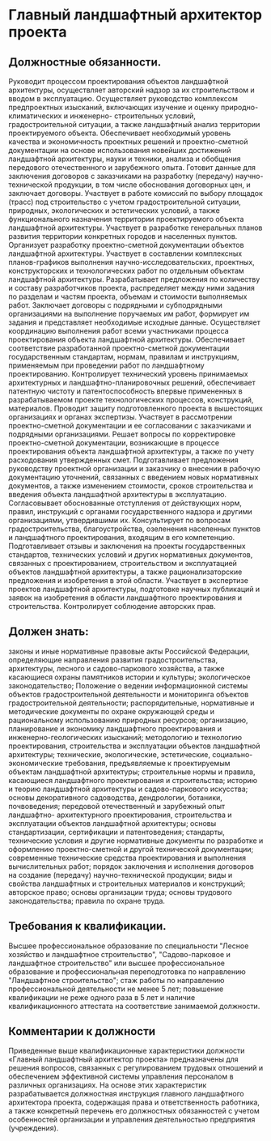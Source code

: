 # Главный ландшафтный архитектор проекта

## Должностные обязанности.
Руководит процессом проектирования объектов
ландшафтной архитектуры, осуществляет авторский надзор за их строительством и
вводом в эксплуатацию. Осуществляет руководство комплексом предпроектных
изысканий, включающих изучение и оценку природно-климатических и инженерно-
строительных условий, градостроительной ситуации, а также ландшафтный анализ
территории проектируемого объекта. Обеспечивает необходимый уровень качества и
экономичность проектных решений и проектно-сметной документации на основе
использования новейших достижений ландшафтной архитектуры, науки и техники,
анализа и обобщения передового отечественного и зарубежного опыта. Готовит
данные для заключения договоров с заказчиками на разработку (передачу) научно-
технической продукции, в том числе обоснования договорных цен, и заключает
договоры. Участвует в работе комиссий по выбору площадок (трасс) под
строительство с учетом градостроительной ситуации, природных, экологических и
эстетических условий, а также функционального назначения территории
проектируемого объекта ландшафтной архитектуры. Участвует в разработке
генеральных планов развития территории конкретных городов и населенных
пунктов. Организует разработку проектно-сметной документации объектов
ландшафтной архитектуры. Участвует в составлении комплексных планов-графиков
выполнения научно-исследовательских, проектных, конструкторских и
технологических работ по отдельным объектам ландшафтной архитектуры.
Разрабатывает предложения по количеству и составу разработчиков проекта,
распределяет между ними задания по разделам и частям проекта, объемам и
стоимости выполняемых работ. Заключает договоры с подрядными и субподрядными
организациями на выполнение поручаемых им работ, формирует им задания и
представляет необходимые исходные данные. Осуществляет координацию выполнения
работ всеми участниками процесса проектирования объекта ландшафтной
архитектуры. Обеспечивает соответствие разработанной проектно-сметной
документации государственным стандартам, нормам, правилам и инструкциям,
применяемым при проведении работ по ландшафтному проектированию. Контролирует
технический уровень принимаемых архитектурных и ландшафтно-планировочных
решений, обеспечивает патентную чистоту и патентоспособность впервые
примененных в разрабатываемом проекте технологических процессов, конструкций,
материалов. Проводит защиту подготовленного проекта в вышестоящих организациях
и органах экспертизы. Участвует в рассмотрении проектно-сметной документации и
ее согласовании с заказчиками и подрядными организациями. Решает вопросы по
корректировке проектно-сметной документации, возникающие в процессе
проектирования объекта ландшафтной архитектуры, а также по учету расходования
утвержденных смет. Подготавливает предложения руководству проектной
организации и заказчику о внесении в рабочую документацию уточнений, связанных
с введением новых нормативных документов, а также изменением стоимости, сроков
строительства и введения объекта ландшафтной архитектуры в эксплуатацию.
Согласовывает обоснованные отступления от действующих норм, правил, инструкций
с органами государственного надзора и другими организациями, утвердившими их.
Консультирует по вопросам градостроительства, благоустройства, озеленения
населенных пунктов и ландшафтного проектирования, входящим в его компетенцию.
Подготавливает отзывы и заключения на проекты государственных стандартов,
технических условий и других нормативных документов, связанных с
проектированием, строительством и эксплуатацией объектов ландшафтной
архитектуры, а также рационализаторские предложения и изобретения в этой
области. Участвует в экспертизе проектов ландшафтной архитектуры, подготовке
научных публикаций и заявок на изобретения в области ландшафтного
проектирования и строительства. Контролирует соблюдение авторских прав.

## Должен знать:
законы и иные нормативные правовые акты Российской
Федерации, определяющие направления развития градостроительства, архитектуры,
лесного и садово-паркового хозяйства, а также касающиеся охраны памятников
истории и культуры; экологическое законодательство; Положение о ведении
информационной системы объектов градостроительной деятельности и мониторинга
объектов градостроительной деятельности; распорядительные, нормативные и
методические документы по охране окружающей среды и рациональному
использованию природных ресурсов; организацию, планирование и экономику
ландшафтного проектирования и инженерно-геологических изысканий; методологию и
технологию проектирования, строительства и эксплуатации объектов ландшафтной
архитектуры; технические, экологические, эстетические, социально-экономические
требования, предъявляемые к проектируемым объектам ландшафтной архитектуры;
строительные нормы и правила, касающиеся ландшафтного проектирования и
строительства; историю и теорию ландшафтной архитектуры и садово-паркового
искусства; основы декоративного садоводства, дендрологии, ботаники,
почвоведения; передовой отечественный и зарубежный опыт ландшафтно-
архитектурного проектирования, строительства и эксплуатации объектов
ландшафтной архитектуры; основы стандартизации, сертификации и патентоведения;
стандарты, технические условия и другие нормативные документы по разработке и
оформлению проектно-сметной и другой технической документации; современные
технические средства проектирования и выполнения вычислительных работ; порядок
заключения и исполнения договоров на создание (передачу) научно-технической
продукции; виды и свойства ландшафтных и строительных материалов и
конструкций; авторское право; основы организации труда; основы трудового
законодательства; правила по охране труда.

## Требования к квалификации.
Высшее профессиональное образование по
специальности "Лесное хозяйство и ландшафтное строительство", "Садово-парковое
и ландшафтное строительство" или высшее профессиональное образование и
профессиональная переподготовка по направлению "Ландшафтное строительство";
стаж работы по направлению профессиональной деятельности не менее 5 лет;
повышение квалификации не реже одного раза в 5 лет и наличие квалификационного
аттестата на соответствие занимаемой должности.

## Комментарии к должности

Приведенные выше квалификационные характеристики должности «Главный
ландшафтный архитектор проекта» предназначены для решения вопросов, связанных
с регулированием трудовых отношений и обеспечением эффективной системы
управления персоналом в различных организациях. На основе этих характеристик
разрабатывается должностная инструкция главного ландшафтного архитектора
проекта, содержащая права и ответственность работника, а также конкретный
перечень его должностных обязанностей с учетом особенностей организации и
управления деятельностью предприятия (учреждения).

